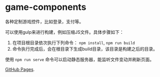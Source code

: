 # game-components
各种定制游戏控件，比如登录，支付等。

可以使用gulp来进行构建，例如压缩JS文件。具体步骤如下：
1. 在项目根目录依次执行下列命令：
	`npm install`,
	`npm run build`
2. 命令执行完成后，会在根目录下生成build目录，该目录是构建之后的目录。

使用 `npm run serve` 命令可以启动静态服务器，能监听文件变动并刷新页面。

[GitHub Pages](https://zbh4597.github.io/game-components/).